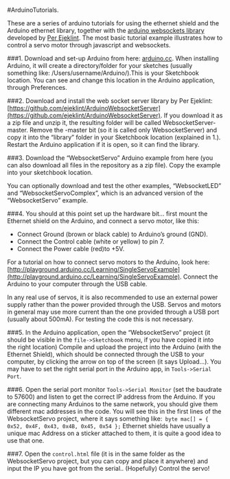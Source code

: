 #ArduinoTutorials.

These are a series of arduino tutorials for using the ethernet shield and the Arduino ethernet library, together with the [arduino websockets library](https://github.com/ejeklint/ArduinoWebsocketServer) developed by [Per Ejeklint](https://github.com/ejeklint). The most basic tutorial example illustrates how to control a servo motor through javascript and websockets.

###1.
Download and set-up Arduino from here: [arduino.cc](arduino.cc). When installing Arduino, it will create a directory/folder for your sketches (usually something like: /Users/username/Arduino/).This is your Sketchbook location. You can see and change this location in the Arduino application, through Preferences.

###2.
Download and install the web socket server library by Per Ejeklint:
[https://github.com/ejeklint/ArduinoWebsocketServer](https://github.com/ejeklint/ArduinoWebsocketServer).
If you download it as a zip file and unzip it, the resulting folder  will be called WebsocketServer-master. Remove the -master bit (so it is called only WebsocketServer) and copy it into the “library” folder in your Sketchbook location (explained in 1.). Restart the Arduino application if it is open, so it can find the library.

###3.
Download the “WebsocketServo” Arduino example from here (you can also download all files in the repository as a zip file). Copy the example into your sketchbook location.

You can optionally download and test the other examples, “WebsocketLED” and “WebsocketServoComplex”, which is an advanced version of the “WebsocketServo” example.

###4.
You should at this point set up the hardware bit… first mount the Ethernet shield on the Arduino, and connect a servo motor, like this: 

- Connect Ground (brown or black cable) to Arduino’s ground (GND).
- Connect the Control cable (white or yellow) to pin 7.
- Connect the Power cable (red)to +5V.

For a tutorial on how to connect servo motors to the Arduino, look here:[http://playground.arduino.cc/Learning/SingleServoExample](http://playground.arduino.cc/Learning/SingleServoExample). Connect the Arduino to your computer through the USB cable.

In any real use of servos, it is also recommended to use an external power supply rather than the power provided through the USB. Servos and motors in general may use more current than the one provided through a USB port (usually about 500mA). For testing the code this is not necessary.

###5.
In the Arduino application, open the “WebsocketServo” project (it should be visible in the `file->Sketchbook` menu, if you have copied it into the right location) Compile and upload the project into the Arduino (with the Ethernet Shield), which should be connected through the USB to your computer, by clicking  the arrow on top of the screen (it says Upload…). You may have to set the right serial port in the Arduino app, in `Tools->Serial Port`.

###6.
Open the serial port monitor `Tools->Serial Monitor` (set the baudrate to 57600) and listen to get the correct IP address from the Arduino. If you are connecting many Arduinos to the same network, you should give them different mac addresses in the code. You will see this in the first lines of the WebsocketServo project, where it says something like:` byte mac[] = { 0x52, 0x4F, 0x43, 0x4B, 0x45, 0x54 };` Ethernet shields have usually a unique mac Address on a sticker attached to them, it is quite a good idea to use that one.

###7.
Open the `control.html` file (it is in the same folder as the WebsocketServo project, but you can copy and place it anywhere) and input the IP you have got from the serial..
(Hopefully) Control the servo!


